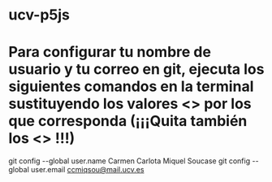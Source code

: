 # ucv-p5js

# Para configurar tu nombre de usuario y tu correo en git, ejecuta los siguientes comandos en la terminal sustituyendo los valores <> por los que corresponda (¡¡¡Quita también los <> !!!)

git config --global user.name Carmen Carlota Miquel Soucase
git config --global user.email ccmiqsou@mail.ucv.es
